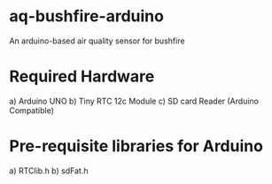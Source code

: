 # aq-bushfire-arduino
An arduino-based air quality sensor for bushfire

# Required Hardware
a) Arduino UNO
b) Tiny RTC 12c Module
c) SD card Reader (Arduino Compatible)

# Pre-requisite libraries for Arduino
a) RTClib.h
b) sdFat.h
